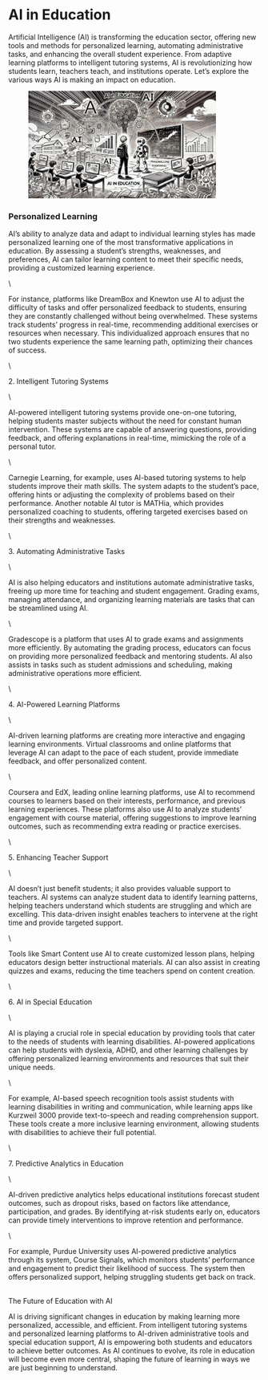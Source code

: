 # AI in Education

Artificial Intelligence (AI) is transforming the education sector, offering new tools and methods for personalized learning, automating administrative tasks, and enhancing the overall student experience. From adaptive learning platforms to intelligent tutoring systems, AI is revolutionizing how students learn, teachers teach, and institutions operate. Let’s explore the various ways AI is making an impact on education.

<div align="left">

<figure><img src="../../.gitbook/assets/image.png" alt="" width="375"><figcaption></figcaption></figure>

</div>

### Personalized Learning

AI’s ability to analyze data and adapt to individual learning styles has made personalized learning one of the most transformative applications in education. By assessing a student’s strengths, weaknesses, and preferences, AI can tailor learning content to meet their specific needs, providing a customized learning experience.

\


For instance, platforms like DreamBox and Knewton use AI to adjust the difficulty of tasks and offer personalized feedback to students, ensuring they are constantly challenged without being overwhelmed. These systems track students’ progress in real-time, recommending additional exercises or resources when necessary. This individualized approach ensures that no two students experience the same learning path, optimizing their chances of success.

\


2\. Intelligent Tutoring Systems

\


AI-powered intelligent tutoring systems provide one-on-one tutoring, helping students master subjects without the need for constant human intervention. These systems are capable of answering questions, providing feedback, and offering explanations in real-time, mimicking the role of a personal tutor.

\


Carnegie Learning, for example, uses AI-based tutoring systems to help students improve their math skills. The system adapts to the student’s pace, offering hints or adjusting the complexity of problems based on their performance. Another notable AI tutor is MATHia, which provides personalized coaching to students, offering targeted exercises based on their strengths and weaknesses.

\


3\. Automating Administrative Tasks

\


AI is also helping educators and institutions automate administrative tasks, freeing up more time for teaching and student engagement. Grading exams, managing attendance, and organizing learning materials are tasks that can be streamlined using AI.

\


Gradescope is a platform that uses AI to grade exams and assignments more efficiently. By automating the grading process, educators can focus on providing more personalized feedback and mentoring students. AI also assists in tasks such as student admissions and scheduling, making administrative operations more efficient.

\


4\. AI-Powered Learning Platforms

\


AI-driven learning platforms are creating more interactive and engaging learning environments. Virtual classrooms and online platforms that leverage AI can adapt to the pace of each student, provide immediate feedback, and offer personalized content.

\


Coursera and EdX, leading online learning platforms, use AI to recommend courses to learners based on their interests, performance, and previous learning experiences. These platforms also use AI to analyze students’ engagement with course material, offering suggestions to improve learning outcomes, such as recommending extra reading or practice exercises.

\


5\. Enhancing Teacher Support

\


AI doesn’t just benefit students; it also provides valuable support to teachers. AI systems can analyze student data to identify learning patterns, helping teachers understand which students are struggling and which are excelling. This data-driven insight enables teachers to intervene at the right time and provide targeted support.

\


Tools like Smart Content use AI to create customized lesson plans, helping educators design better instructional materials. AI can also assist in creating quizzes and exams, reducing the time teachers spend on content creation.

\


6\. AI in Special Education

\


AI is playing a crucial role in special education by providing tools that cater to the needs of students with learning disabilities. AI-powered applications can help students with dyslexia, ADHD, and other learning challenges by offering personalized learning environments and resources that suit their unique needs.

\


For example, AI-based speech recognition tools assist students with learning disabilities in writing and communication, while learning apps like Kurzweil 3000 provide text-to-speech and reading comprehension support. These tools create a more inclusive learning environment, allowing students with disabilities to achieve their full potential.

\


7\. Predictive Analytics in Education

\


AI-driven predictive analytics helps educational institutions forecast student outcomes, such as dropout risks, based on factors like attendance, participation, and grades. By identifying at-risk students early on, educators can provide timely interventions to improve retention and performance.

\


For example, Purdue University uses AI-powered predictive analytics through its system, Course Signals, which monitors students’ performance and engagement to predict their likelihood of success. The system then offers personalized support, helping struggling students get back on track.

\
The Future of Education with AI

AI is driving significant changes in education by making learning more personalized, accessible, and efficient. From intelligent tutoring systems and personalized learning platforms to AI-driven administrative tools and special education support, AI is empowering both students and educators to achieve better outcomes. As AI continues to evolve, its role in education will become even more central, shaping the future of learning in ways we are just beginning to understand.





